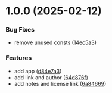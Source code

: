 # 1.0.0 (2025-02-12)


### Bug Fixes

* remove unused consts ([14ec5a3](https://github.com/lefinal/image-to-ma3-scribble/commit/14ec5a33115a207d998d078d37c075037d930dbb))


### Features

* add app ([d84e7a3](https://github.com/lefinal/image-to-ma3-scribble/commit/d84e7a346b67d6ed35c7ff4c01118b9d52bba33d))
* add link and author ([64d876f](https://github.com/lefinal/image-to-ma3-scribble/commit/64d876f75c618ee215ff80a437dc70d7a57aa3f1))
* add notes and license link ([6a84669](https://github.com/lefinal/image-to-ma3-scribble/commit/6a84669e31f754657bcdb436097c9be4cc838163))
